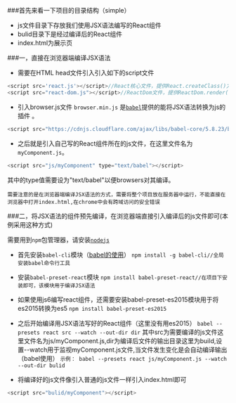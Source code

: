 ###首先来看一下项目的目录结构（simple）

* js文件目录下存放我们使用JSX语法编写的React组件
* bulid目录下是经过编译后的React组件
* index.html为展示页

###一，直接在浏览器端编译JSX语法

* 需要在HTML head文件引入引入如下的script文件
```javascript
<script src='react.js'></script>//React核心文件，提供React.createClass()方法
<script src="react-dom.js"></script>//ReactDom文件，提供ReactDom.render()方法
```

* 引入browser.js文件
`browser.min.js` 是[`babel`](https://babeljs.io/)提供的能将JSX语法转换为js的插件 。
```javascript
<script src="https://cdnjs.cloudflare.com/ajax/libs/babel-core/5.8.23/browser.min.js"></script>
```

* 之后就是引入自己写的React组件所在的js文件，在这里文件名为`myComponent.js`。
```javascript
<script src="js/myComponent" type="text/babel"></script>
```
其中的type值需要设为"text/babel"以便browsers对其编译。

`需要注意的是在浏览器端编译JSX语法的方式，需要将整个项目放在服务器中运行，不能直接在浏览器中打开index.html,在chrome中会有跨域访问的安全错误`

###二，将JSX语法的组件预先编译，在浏览器端直接引入编译后的js文件即可(本例采用这种方式)

需要用到`npm`包管理器，请安装[`nodejs`](http://nodejs.org/)

* 首先安装`babel-cli`模块（[babel的使用](https://babeljs.io/)）
`npm install -g babel-cli//全局安装babel命令行工具`

* 安装`babel-preset-react`模块
`npm install babel-preset-react//在项目下安装即可，该模块用于编译JSX语法`

* 如果使用js6编写react组件，还需要安装babel-preset-es2015模块用于将es2015转换为es5
`npm install babel-preset-es2015`

* 之后开始编译用JSX语法写好的React组件（这里没有用es2015）
`babel --presets react src --watch --out-dir dir`
其中src为需要编译的js文件这里文件名为js/myComponent.js,dir为编译后文件的输出目录这里为build,设置--watch用于监视myComponent.js文件,当文件发生变化是会自动编译输出（babel使用）
`示例： babel --presets react js/myComponent.js --watch --out-dir bulid`

* 将编译好的js文件像引入普通的js文件一样引入index.html即可
```javascript
<script src="bulid/myComponent"></script>
```








